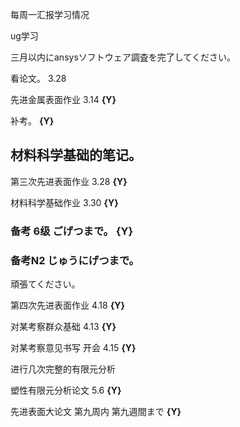 每周一汇报学习情况

ug学习

三月以内にansysソフトウェア調査を完了してください。

看论文。 3.28

先进金属表面作业   3.14  **{Y}**

补考。 **{Y}**

## 材料科学基础的笔记。

第三次先进表面作业  3.28 **{Y}**

材料科学基础作业  3.30 **{Y}**



### 备考 6级  ごげつまで。 **{Y}**

### 备考N2	じゅうにげつまで。

頑張てください。



第四次先进表面作业 4.18  **{Y}**

对某考察群众基础 4.13  **{Y}**

对某考察意见书写 开会 4.15  **{Y}**





进行几次完整的有限元分析



塑性有限元分析论文 5.6 **{Y}**

先进表面大论文 第九周内  第九週間まで **{Y}**











